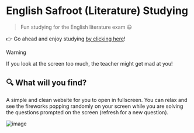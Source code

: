 # English Safroot (Literature) Studying
> Fun studying for the English literature exam 😃 <br>

👉 Go ahead and enjoy studying [by clicking here](https://verifybot.github.io/english-safroot-study/)!

> [!WARNING]  
> If you look at the screen too much, the teacher might get mad at you!

## 🔍 What will you find?
A simple and clean website for you to open in fullscreen. You can relax and see the fireworks popping randomly on your screen while you are solving
the questions prompted on the screen (refresh for a new question).

![image](https://github.com/VerifyBot/english-safroot-study/assets/47427791/1a5fbf43-b1e2-4a4b-b43b-77f376f5bb61)

